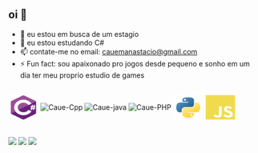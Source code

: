## oi 👋
- 🔭 eu estou em busca de um estagio
- 🌱 eu estou estudando C#
- 📫 contate-me no email: cauemanastacio@gmail.com
- ⚡ Fun fact: sou apaixonado pro jogos desde pequeno e sonho em um dia ter meu proprio estudio de games


<div style="display: inline_block"><br>
  <img align="center" alt="Caue-Csharp" height="50" width="60" src="https://raw.githubusercontent.com/devicons/devicon/master/icons/csharp/csharp-original.svg">
  <img align="center" alt="Caue-Cpp" height="50" width="60" src="https://cdn.jsdelivr.net/gh/devicons/devicon@latest/icons/cplusplus/cplusplus-original.svg" />
  <img align="center" alt="Caue-java" height="50" width="60" src="https://cdn.jsdelivr.net/gh/devicons/devicon@latest/icons/java/java-original-wordmark.svg" />
  <img align="center" alt="Caue-PHP" height="50" width="60" src="https://cdn.jsdelivr.net/gh/devicons/devicon@latest/icons/php/php-original.svg" />
  <img align="center" alt="Caue-Python" height="50" width="60" src="https://raw.githubusercontent.com/devicons/devicon/master/icons/python/python-original.svg">
  <img align="center" alt="Caue-JS" height="50" width="60" src="https://raw.githubusercontent.com/devicons/devicon/master/icons/javascript/javascript-plain.svg">
</div>
<br> <br>
<div> 
  <a href="mailto:cauemanastacio@gmail.com"><img src="https://img.shields.io/badge/-Gmail-%23333?style=for-the-badge&logo=gmail&logoColor=white" target="_blank"></a>
  <a href="https://www.linkedin.com/in/caue-anastacio" target="_blank"><img src="https://img.shields.io/badge/-LinkedIn-%230077B5?style=for-the-badge&logo=linkedin&logoColor=white" target="_blank"></a> 
  <a href="https://www.instagram.com/caue_anastacio/" target="_blank"><img src="https://img.shields.io/badge/-Instagram-%23E4405F?style=for-the-badge&logo=instagram&logoColor=white" target="_blank"></a
</div>

